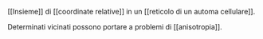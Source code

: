 [[Insieme]] di [[coordinate relative]] in un [[reticolo di un automa cellulare]].

Determinati vicinati possono portare a problemi di [[anisotropia]].